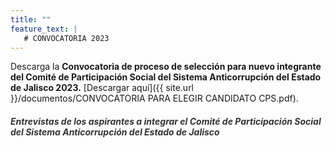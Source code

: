 ```yaml
---
title: ""
feature_text: |
   # CONVOCATORIA 2023
---
```


Descarga la **Convocatoria de proceso de selección para nuevo integrante del Comité de Participación Social del Sistema Anticorrupción del Estado de Jalisco 2023.** [Descargar aquí]({{ site.url }}/documentos/CONVOCATORIA PARA ELEGIR CANDIDATO CPS.pdf).

<p></p>
<p></p>
<p></p>

<h5 style="color: #333333;">Entrevistas de los aspirantes a integrar el Comité de Participación Social del Sistema Anticorrupción del Estado de Jalisco</h5>

<p></p>


<p></p>
<p></p>
